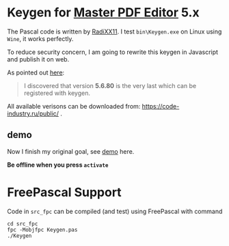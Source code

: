 # Keygen for [Master PDF Editor](https://code-industry.net/masterpdfeditor/) 5.x

The Pascal code is written by [RadiXX11](https://radixx11rce2.blogspot.com/p/source-code.html). I test `bin\Keygen.exe` on Linux using `Wine`, it works perfectly.

To reduce security concern, I am going to rewrite this keygen in Javascript and publish it on web.

As pointed out [here](https://aur.archlinux.org/packages/masterpdfeditor-libs-included/):

> I discovered that version **5.6.80** is the very last which can be registered with keygen.

All available verisons can be downloaded from: https://code-industry.ru/public/ .

## demo

Now I finish my original goal, see [demo](https://jingmatrix.github.io/articles/writings/2019-12-21-Workflow/#writing-documents) here.

**Be offline when you press `activate`**

# FreePascal Support

Code in `src_fpc` can be compiled (and test) using FreePascal with command
```
cd src_fpc
fpc -Mobjfpc Keygen.pas
./Keygen
```
